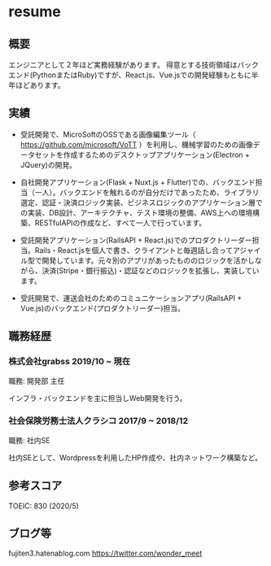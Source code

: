 # resume

## 概要

エンジニアとして２年ほど実務経験があります。
得意とする技術領域はバックエンド(PythonまたはRuby)ですが、React.js、Vue.jsでの開発経験もともに半年ほどあります。

## 実績

- 受託開発で、MicroSoftのOSSである画像編集ツール（ https://github.com/microsoft/VoTT ）を利用し、機械学習のための画像データセットを作成するためのデスクトップアプリケーション(Electron + JQuery)の開発。

- 自社開発アプリケーション(Flask + Nuxt.js + Flutter)での、バックエンド担当（一人）。バックエンドを触れるのが自分だけであったため、ライブラリ選定、認証・決済ロジック実装、ビジネスロジックのアプリケーション層での実装、DB設計、アーキテクチャ、テスト環境の整備、AWS上への環境構築、RESTfulAPIの作成など、すべて一人で行っています。

- 受託開発アプリケーション(RailsAPI + React.js)でのプロダクトリーダー担当。Rails・React.jsを個人で書き、クライアントと毎週話し合ってアジャイル型で開発しています。元々別のアプリがあったもののロジックを活かしながら、決済(Stripe・銀行振込)・認証などのロジックを拡張し、実装しています。

- 受託開発で、運送会社のためのコミュニケーションアプリ(RailsAPI + Vue.js)のバックエンド(プロダクトリーダー)担当。

## 職務経歴

### 株式会社grabss 2019/10 ~ 現在

職務: 開発部 主任

インフラ・バックエンドを主に担当しWeb開発を行う。

### 社会保険労務士法人クラシコ 2017/9 ~ 2018/12

職務: 社内SE

社内SEとして、Wordpressを利用したHP作成や、社内ネットワーク構築など。


## 参考スコア

TOEIC: 830 (2020/5)

## ブログ等

fujiten3.hatenablog.com
https://twitter.com/wonder_meet
